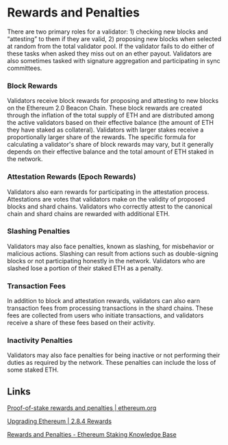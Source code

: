 # Rewards and Penalties

There are two primary roles for a validator: 1) checking new blocks and “attesting” to them if they are valid, 2) proposing new blocks when selected at random from the total validator pool. If the validator fails to do either of these tasks when asked they miss out on an ether payout. Validators are also sometimes tasked with signature aggregation and participating in sync committees.

### Block Rewards

Validators receive block rewards for proposing and attesting to new blocks on the Ethereum 2.0 Beacon Chain. These block rewards are created through the inflation of the total supply of ETH and are distributed among the active validators based on their effective balance (the amount of ETH they have staked as collateral). Validators with larger stakes receive a proportionally larger share of the rewards. The specific formula for calculating a validator's share of block rewards may vary, but it generally depends on their effective balance and the total amount of ETH staked in the network.

### Attestation Rewards (Epoch Rewards)

Validators also earn rewards for participating in the attestation process. Attestations are votes that validators make on the validity of proposed blocks and shard chains. Validators who correctly attest to the canonical chain and shard chains are rewarded with additional ETH.

### Slashing Penalties

Validators may also face penalties, known as slashing, for misbehavior or malicious actions. Slashing can result from actions such as double-signing blocks or not participating honestly in the network. Validators who are slashed lose a portion of their staked ETH as a penalty.

### Transaction Fees

In addition to block and attestation rewards, validators can also earn transaction fees from processing transactions in the shard chains. These fees are collected from users who initiate transactions, and validators receive a share of these fees based on their activity.

### Inactivity Penalties

Validators may also face penalties for being inactive or not performing their duties as required by the network. These penalties can include the loss of some staked ETH.

## Links

[Proof-of-stake rewards and penalties | ethereum.org](https://ethereum.org/en/developers/docs/consensus-mechanisms/pos/rewards-and-penalties/)

[Upgrading Ethereum | 2.8.4 Rewards](https://eth2book.info/capella/part2/incentives/rewards/)

[Rewards and Penalties - Ethereum Staking Knowledge Base](https://kb.beaconcha.in/rewards-and-penalties)
